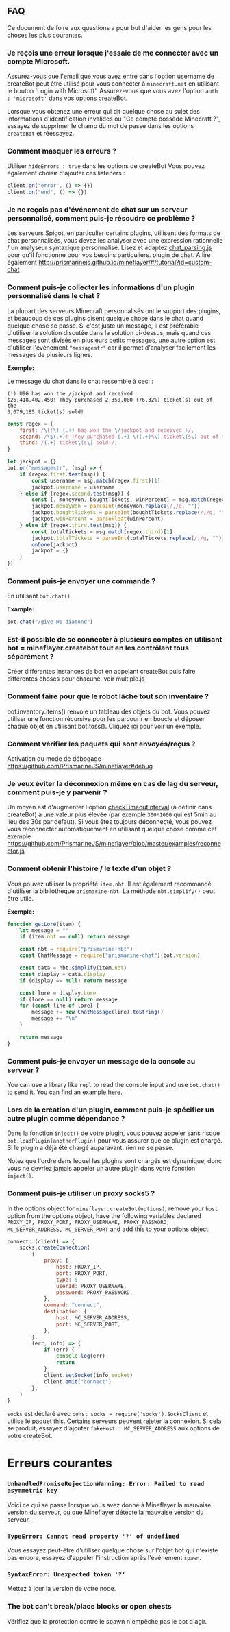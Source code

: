 ## FAQ

Ce document de foire aux questions a pour but d'aider les gens pour les choses les plus courantes.

### Je reçois une erreur lorsque j'essaie de me connecter avec un compte Microsoft.

Assurez-vous que l'email que vous avez entré dans l'option username de createBot peut être utilisé pour vous connecter à `minecraft.net` en utilisant le bouton 'Login with Microsoft'.
Assurez-vous que vous avez l'option `auth : 'microsoft'` dans vos options createBot.

Lorsque vous obtenez une erreur qui dit quelque chose au sujet des informations d'identification invalides ou "Ce compte possède Minecraft ?", essayez de supprimer le champ du mot de passe dans les options `createBot` et réessayez.

### Comment masquer les erreurs ?

Utiliser `hideErrors : true` dans les options de createBot
Vous pouvez également choisir d'ajouter ces listeners :

```js
client.on("error", () => {})
client.on("end", () => {})
```

### Je ne reçois pas d'événement de chat sur un serveur personnalisé, comment puis-je résoudre ce problème ?

Les serveurs Spigot, en particulier certains plugins, utilisent des formats de chat personnalisés, vous devez les analyser avec une expression rationnelle / un analyseur syntaxique personnalisé.
Lisez et adaptez [chat_parsing.js](https://github.com/PrismarineJS/mineflayer/blob/master/examples/chat_parsing.js) pour qu'il fonctionne pour vos besoins particuliers.
plugin de chat. A lire également <http://prismarinejs.github.io/mineflayer/#/tutorial?id=custom-chat>

### Comment puis-je collecter les informations d'un plugin personnalisé dans le chat ?

La plupart des serveurs Minecraft personnalisés ont le support des plugins, et beaucoup de ces plugins disent quelque chose dans le chat quand quelque chose se passe. Si c'est juste un message, il est préférable d'utiliser la solution discutée dans la solution ci-dessus, mais quand ces messages sont divisés en plusieurs petits messages, une autre option est d'utiliser l'événement `"messagestr"` car il permet d'analyser facilement les messages de plusieurs lignes.

**Exemple:**

Le message du chat dans le chat ressemble à ceci :

```
(!) U9G has won the /jackpot and received
$26,418,402,450! They purchased 2,350,000 (76.32%) ticket(s) out of the
3,079,185 ticket(s) sold!
```

```js
const regex = {
    first: /\(!\) (.+) has won the \/jackpot and received +/,
    second: /\$(.+)! They purchased (.+) \((.+)%\) ticket\(s\) out of the /,
    third: /(.+) ticket\(s\) sold!/,
}

let jackpot = {}
bot.on("messagestr", (msg) => {
    if (regex.first.test(msg)) {
        const username = msg.match(regex.first)[1]
        jackpot.username = username
    } else if (regex.second.test(msg)) {
        const [, moneyWon, boughtTickets, winPercent] = msg.match(regex.second)
        jackpot.moneyWon = parseInt(moneyWon.replace(/,/g, ""))
        jackpot.boughtTickets = parseInt(boughtTickets.replace(/,/g, ""))
        jackpot.winPercent = parseFloat(winPercent)
    } else if (regex.third.test(msg)) {
        const totalTickets = msg.match(regex.third)[1]
        jackpot.totalTickets = parseInt(totalTickets.replace(/,/g, ""))
        onDone(jackpot)
        jackpot = {}
    }
})
```

### Comment puis-je envoyer une commande ?

En utilisant `bot.chat()`.

**Example:**

```js
bot.chat("/give @p diamond")
```

### Est-il possible de se connecter à plusieurs comptes en utilisant bot = mineflayer.createbot tout en les contrôlant tous séparément ?

Créer différentes instances de bot en appelant createBot puis faire différentes choses pour chacune, voir multiple.js

### Comment faire pour que le robot lâche tout son inventaire ?

bot.inventory.items() renvoie un tableau des objets du bot. Vous pouvez utiliser une fonction récursive pour les parcourir en boucle et déposer chaque objet en utilisant bot.toss(). Cliquez [ici](https://gist.github.com/dada513/3d88f772be4224b40f9e5d1787bd63e9) pour voir un exemple.

### Comment vérifier les paquets qui sont envoyés/reçus ?

Activation du mode de débogage <https://github.com/PrismarineJS/mineflayer#debug>

### Je veux éviter la déconnexion même en cas de lag du serveur, comment puis-je y parvenir ?

Un moyen est d'augmenter l'option [checkTimeoutInterval](https://github.com/PrismarineJS/node-minecraft-protocol/blob/master/docs/API.md#mccreateclientoptions) (à définir dans createBot) à une valeur plus élevée (par exemple `300*1000` qui est 5min au lieu des 30s par défaut). Si vous êtes toujours déconnecté, vous pouvez vous reconnecter automatiquement en utilisant quelque chose comme cet exemple <https://github.com/PrismarineJS/mineflayer/blob/master/examples/reconnector.js>

### Comment obtenir l'histoire / le texte d'un objet ?

Vous pouvez utiliser la propriété `item.nbt`. Il est également recommandé d'utiliser la bibliothèque `prismarine-nbt`. La méthode `nbt.simplify()` peut être utile.

**Exemple:**

```js
function getLore(item) {
    let message = ""
    if (item.nbt == null) return message

    const nbt = require("prismarine-nbt")
    const ChatMessage = require("prismarine-chat")(bot.version)

    const data = nbt.simplify(item.nbt)
    const display = data.display
    if (display == null) return message

    const lore = display.Lore
    if (lore == null) return message
    for (const line of lore) {
        message += new ChatMessage(line).toString()
        message += "\n"
    }

    return message
}
```

### Comment puis-je envoyer un message de la console au serveur ?

You can use a library like `repl` to read the console input and use `bot.chat()` to send it. You can find an example [here.](https://github.com/PrismarineJS/mineflayer/blob/master/examples/repl.js)

### Lors de la création d'un plugin, comment puis-je spécifier un autre plugin comme dépendance ?

Dans la fonction `inject()` de votre plugin, vous pouvez appeler sans risque `bot.loadPlugin(anotherPlugin)` pour vous assurer que ce plugin est chargé. Si le plugin a déjà été chargé auparavant, rien ne se passe.

Notez que l'ordre dans lequel les plugins sont chargés est dynamique, donc vous ne devriez jamais appeler un autre plugin dans votre fonction `inject()`.

### Comment puis-je utiliser un proxy socks5 ?

In the options object for `mineflayer.createBot(options)`, remove your `host` option from the options object, have the following variables declared `PROXY_IP, PROXY_PORT, PROXY_USERNAME, PROXY_PASSWORD, MC_SERVER_ADDRESS, MC_SERVER_PORT` and add this to your options object:

```js
connect: (client) => {
    socks.createConnection(
        {
            proxy: {
                host: PROXY_IP,
                port: PROXY_PORT,
                type: 5,
                userId: PROXY_USERNAME,
                password: PROXY_PASSWORD,
            },
            command: "connect",
            destination: {
                host: MC_SERVER_ADDRESS,
                port: MC_SERVER_PORT,
            },
        },
        (err, info) => {
            if (err) {
                console.log(err)
                return
            }
            client.setSocket(info.socket)
            client.emit("connect")
        },
    )
}
```

`socks` est déclaré avec `const socks = require('socks').SocksClient` et utilise le paquet [this](https://www.npmjs.com/package/socks).
Certains serveurs peuvent rejeter la connexion. Si cela se produit, essayez d'ajouter `fakeHost : MC_SERVER_ADDRESS` aux options de votre createBot.

# Erreurs courantes

### `UnhandledPromiseRejectionWarning: Error: Failed to read asymmetric key`

Voici ce qui se passe lorsque vous avez donné à Mineflayer la mauvaise version du serveur, ou que Mineflayer détecte la mauvaise version du serveur.

### `TypeError: Cannot read property '?' of undefined`

Vous essayez peut-être d'utiliser quelque chose sur l'objet bot qui n'existe pas encore, essayez d'appeler l'instruction après l'événement `spawn`.

### `SyntaxError: Unexpected token '?'`

Mettez à jour la version de votre node.

### The bot can't break/place blocks or open chests

Vérifiez que la protection contre le spawn n'empêche pas le bot d'agir.
